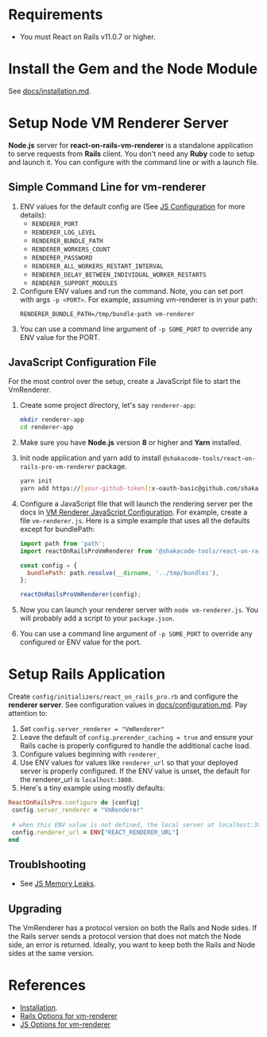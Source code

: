 # Requirements
* You must React on Rails v11.0.7 or higher.

# Install the Gem and the Node Module
See [docs/installation.md](../installation.md).

# Setup Node VM Renderer Server
**Node.js** server for **react-on-rails-vm-renderer** is a standalone application to serve requests from **Rails** client. You don't need any **Ruby** code to setup and launch it. You can configure with the command line or with a launch file.

## Simple Command Line for vm-renderer

1. ENV values for the default config are (See [JS Configuration](./js-configuration.md) for more details):
    * `RENDERER_PORT`
    * `RENDERER_LOG_LEVEL`
    * `RENDERER_BUNDLE_PATH`
    * `RENDERER_WORKERS_COUNT`
    * `RENDERER_PASSWORD`
    * `RENDERER_ALL_WORKERS_RESTART_INTERVAL`
    * `RENDERER_DELAY_BETWEEN_INDIVIDUAL_WORKER_RESTARTS`
    * `RENDERER_SUPPORT_MODULES`
2. Configure ENV values and run the command. Note, you can set port with args `-p <PORT>`. For example, assuming vm-renderer is in your path:
   ```
   RENDERER_BUNDLE_PATH=/tmp/bundle-path vm-renderer
   ```
3. You can use a command line argument of `-p SOME_PORT` to override any ENV value for the PORT.

## JavaScript Configuration File
For the most control over the setup, create a JavaScript file to start the VmRenderer.

1. Create some project directory, let's say `renderer-app`:
   ```sh
   mkdir renderer-app
   cd renderer-app
   ```
2. Make sure you have **Node.js** version **8** or higher and **Yarn** installed.
3. Init node application and yarn add to install `@shakacode-tools/react-on-rails-pro-vm-renderer` package.
   ```sh
   yarn init
   yarn add https://[your-github-token]:x-oauth-basic@github.com/shakacode/react_on_rails_pro.git\#master
   ```
3. Configure a JavaScript file that will launch the rendering server per the docs in [VM Renderer JavaScript Configuration](./js-configuration.md). For example, create a file `vm-renderer.js`. Here is a simple example that uses all the defaults except for bundlePath:

   ```javascript
   import path from 'path';
   import reactOnRailsProVmRenderer from '@shakacode-tools/react-on-rails-pro-vm-renderer';

   const config = {
     bundlePath: path.resolve(__dirname, '../tmp/bundles'),
   };

   reactOnRailsProVmRenderer(config);
   ```
5. Now you can launch your renderer server with `node vm-renderer.js`. You will probably add a script to your `package.json`.
6. You can use a command line argument of `-p SOME_PORT` to override any configured or ENV value for the port.

# Setup Rails Application
Create `config/initializers/react_on_rails_pro.rb` and configure the **renderer server**. See configuration values in [docs/configuration.md](../configuration.md). Pay attention to:

1. Set `config.server_renderer = "VmRenderer"`
1. Leave the default of `config.prerender_caching = true` and ensure your Rails cache is properly configured to handle the additional cache load.
1. Configure values beginning with `renderer_`
1. Use ENV values for values like `renderer_url` so that your deployed server is properly configured. If the ENV value is unset, the default for the renderer_url is `localhost:3800`.
1. Here's a tiny example using mostly defaults:
```ruby
ReactOnRailsPro.configure do |config|
 config.server_renderer = "VmRenderer"
 
 # when this ENV value is not defined, the local server at localhost:3800 is used 
 config.renderer_url = ENV["REACT_RENDERER_URL"] 
end
```

## Troublshooting

* See [JS Memory Leaks](../js-memory-leaks.md).
  
## Upgrading

The VmRenderer has a protocol version on both the Rails and Node sides. If the Rails server sends a protocol version that does not match the Node side, an error is returned. Ideally, you want to keep both the Rails and Node sides at the same version.

# References
* [Installation](../installation.md).
* [Rails Options for vm-renderer](../configuration.md)
* [JS Options for vm-renderer](./js-configuration.md)
